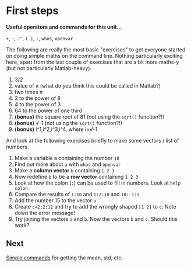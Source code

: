 #  First steps

**Useful operators and commands for this unit...**

``+``, ``-``, ``.^``, ``( )``, ``:``, ``whos``, ``openvar``

The following are really the most basic "exercises" to get everyone started on doing simple maths on the command line. Nothing particularly exciting here, apart from the last couple of exercises that are a bit more maths-y (but not particularly Matlab-heavy).

1.	3/2
2.	value of π (what do you think this could be called in Matlab?)
3.	two times π
4.	2 to the power of 8
5.	4 to the power of 3
6.	64 to the power of one third
7.	**(bonus)** the square root of 81 (not using the ``sqrt()`` function?!)
8.	**(bonus)** √-1 (not using the ``sqrt()`` function?!)
9.	**(bonus)** i^1,i^2,i^3,i^4, where i=√-1

And look at the following exercises briefly to make some vectors / list of numbers.

1.	Make a variable a containing the number ``10``
2.	Find out more about ``a`` with ``whos`` and ``openvar``
3.	Make a **column vector** ``b`` containing ``1 2 3``
4.	Now redefine ``b`` to be a **row vector** containing ``1 2 3``
5.	Look at how the colon (``:``) can be used to fill in numbers. Look at ``help colon``
6.	Compare the results of ``1:10``  and ``1:2:10`` and ``10:-1:1``
7.	Add the number 15 to the vector ``b``
8.  Create ``c=2:2:12`` and try to add the wrongly shaped ``[1 2]``  to ``c``. Note down the error message!
9.  Try joining the vectors ``a`` and ``b``. Now the vectors ``b`` and ``c``. Should this work?

##  Next

[Simple commands](02-simpleCommands.md) for getting the mean, std, etc.
